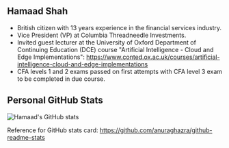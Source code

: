 ## Hamaad Shah

- British citizen with 13 years experience in the financial services industry.
- Vice President (VP) at Columbia Threadneedle Investments.
- Invited guest lecturer at the University of Oxford Department of Continuing Education (DCE) course "Artificial Intelligence - Cloud and Edge Implementations": https://www.conted.ox.ac.uk/courses/artificial-intelligence-cloud-and-edge-implementations
- CFA levels 1 and 2 exams passed on first attempts with CFA level 3 exam to be completed in due course.

## Personal GitHub Stats

![Hamaad's GitHub stats](https://github-readme-stats.vercel.app/api?username=hamaadshah&show_icons=true&include_all_commits=true&hide=prs,issues,contribs&count_private=true&theme=onedark)

Reference for GitHub stats card: https://github.com/anuraghazra/github-readme-stats
